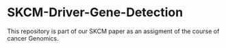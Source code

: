 # SKCM-Driver-Gene-Detection
This repository is part of our SKCM paper as an assigment of the course of cancer Genomics.
